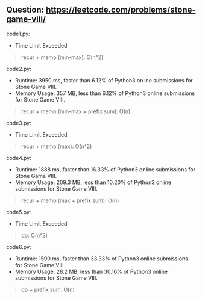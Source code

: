 ## Question: https://leetcode.com/problems/stone-game-viii/

code1.py:
* Time Limit Exceeded
> recur + memo (min-max): O(n^2)

code2.py:
* Runtime: 3950 ms, faster than 6.12% of Python3 online submissions for Stone Game VIII.
* Memory Usage: 357 MB, less than 6.12% of Python3 online submissions for Stone Game VIII.
> recur + memo (min-max + prefix sum): O(n)

code3.py:
* Time Limit Exceeded
> recur + memo (max): O(n^2)

code4.py:
* Runtime: 1888 ms, faster than 16.33% of Python3 online submissions for Stone Game VIII.
* Memory Usage: 209.3 MB, less than 10.20% of Python3 online submissions for Stone Game VIII.
> recur + memo (max + prefix sum): O(n)

code5.py:
* Time Limit Exceeded
> dp: O(n^2)

code6.py:
* Runtime: 1590 ms, faster than 33.33% of Python3 online submissions for Stone Game VIII.
* Memory Usage: 28.2 MB, less than 30.16% of Python3 online submissions for Stone Game VIII.
> dp + prefix sum: O(n)